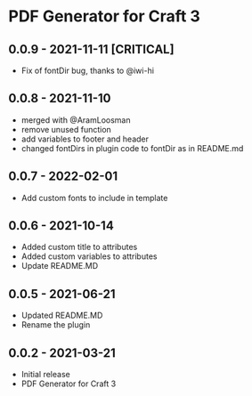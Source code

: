 # PDF Generator for Craft 3

## 0.0.9 - 2021-11-11 [CRITICAL]
- Fix of fontDir bug, thanks to @iwi-hi

## 0.0.8 - 2021-11-10
- merged with @AramLoosman
- remove unused function
- add variables to footer and header
- changed fontDirs in plugin code to fontDir as in README.md

## 0.0.7 - 2022-02-01
- Add custom fonts to include in template

## 0.0.6 - 2021-10-14
- Added custom title to attributes
- Added custom variables to attributes
- Update README.MD

## 0.0.5 - 2021-06-21
- Updated README.MD
- Rename the plugin

## 0.0.2 - 2021-03-21
- Initial release
- PDF Generator for Craft 3

